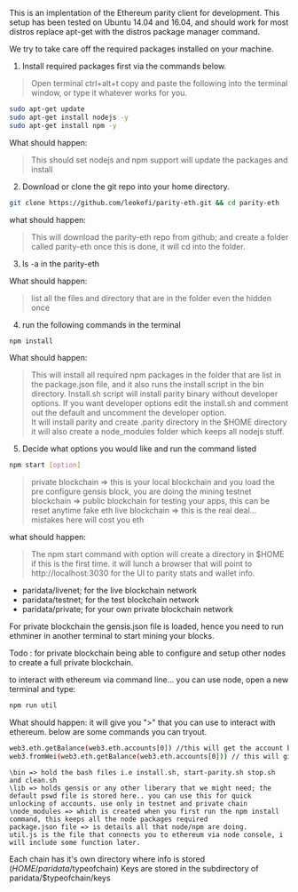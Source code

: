 This is an implentation of the Ethereum parity client for development.
This setup has been tested on Ubuntu 14.04 and 16.04, and should work for most distros replace apt-get with the distros package manager command.

We try to take care off the required packages installed on your machine.

1. Install required packages first via the commands below.
> Open terminal ctrl+alt+t copy and paste the following into the terminal window, or type it whatever works for you.

```bash
sudo apt-get update
sudo apt-get install nodejs -y
sudo apt-get install npm -y
```
What should happen:
> This should set nodejs and npm support
> will update the packages and install

2. Download or clone the git repo into your home directory.

```bash
git clone https://github.com/leokofi/parity-eth.git && cd parity-eth
```
what should happen:
> This will download the parity-eth repo from github; and create a folder called parity-eth
> once this is done, it will cd into the folder.

3. ls -a in the parity-eth

What should happen:
> list all the files and directory that are in the folder even the hidden once

4. run the following commands in the terminal

```bash
npm install
```

What should happen:
> This will install all required npm packages in the folder that are list in the package.json file, and it also runs the install script in the bin directory.
> Install.sh script will install parity binary without developer options. If you want developer options edit the install.sh and comment out the default and uncomment the developer option.  
> It will install parity and create .parity directory in the $HOME directory
> it will also create a node_modules folder which keeps all nodejs stuff.

5. Decide what options you would like and run the command listed

```bash
npm start [option]
```
> private blockchain => this is your local blockchain and you load the pre configure gensis block, you are doing the mining
> testnet blockchain => public blockchain for testing your apps, this can be reset anytime fake eth
> live blockchain => this is the real deal... mistakes here will cost you eth

what should happen:
> The npm start command with option will create a directory in $HOME if this is the first time.
> it will lunch a browser that will point to http://localhost:3030 for the UI to parity stats and wallet info.
* paridata/livenet; for the live blockchain network
* paridata/testnet; for the test blockchain network
* paridata/private; for your own private blockchain network

For private blockchain the gensis.json file is loaded, hence you need to run ethminer in another terminal to start mining your blocks.

Todo : for private blockchain being able to configure and setup other nodes to create a full private blockchain.

to interact with ethereum via command line... you can use node, open a new terminal and type:

```bash
npm run util
```

What should happen:
it will give you ">" that you can use to interact with ethereum. below are some commands you can tryout.

```bash
web3.eth.getBalance(web3.eth.accounts[0]) //this will get the account balance of the coinbase account in wei
web3.fromWei(web3.eth.getBalance(web3.eth.accounts[0])) // this will give you the account balance in eth

```
```text
\bin => hold the bash files i.e install.sh, start-parity.sh stop.sh and clean.sh
\lib => holds gensis or any other liberary that we might need; the default pswd file is stored here.. you can use this for quick unlocking of accounts. use only in testnet and private chain
\node_modules => which is created when you first run the npm install command, this keeps all the node packages required
package.json file => is details all that node/npm are doing.
util.js is the file that connects you to ethereum via node console, i will include some function later.

```
Each chain has it's own directory where info is stored ($HOME/paridata/$typeofchain)
Keys are stored in the subdirectory of paridata/$typeofchain/keys